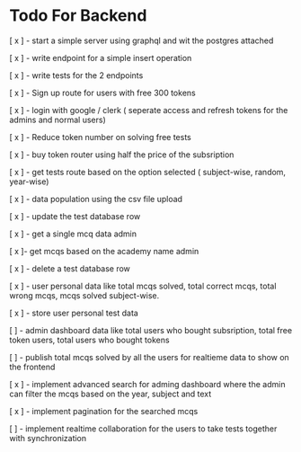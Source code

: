# Todo For Backend

[ x ] - start a simple server using graphql and wit the postgres attached

[ x ] - write endpoint for a simple insert operation

[ x ] - write tests for the 2 endpoints

[ x ] - Sign up route for users with free 300 tokens

[ x ] - login with google / clerk ( seperate access and refresh tokens for the admins and normal users)

[ x ] - Reduce token number on solving free tests

[ x ] - buy token router using half the price of the subsription

[ x ] - get tests route based on the option selected ( subject-wise, random, year-wise)

[ x ] - data population using the csv file upload

[ x ] - update the test database row

[ x ] - get a single mcq data admin

[ x ]- get mcqs based on the academy name admin

[ x ] - delete a test database row

[ x ] - user personal data like total mcqs solved, total correct mcqs,
total wrong mcqs, mcqs solved subject-wise.

[ x ] - store user personal test data

[ ] - admin dashboard data like total users who bought subsription, total free token users, total users who bought tokens

[ ] - publish total mcqs solved by all the users for realtieme data to show on the frontend

[ x ] - implement advanced search for adming dashboard where the admin can filter the mcqs based on the
year, subject and text

[ x ] - implement pagination for the searched mcqs

[ ] - implement realtime collaboration for the users to take tests together with synchronization
